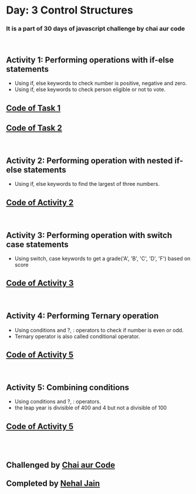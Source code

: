 # Day: 3 Control Structures

### It is a part of 30 days of javascript challenge by chai aur code

<br>

## Activity 1: Performing operations with if-else statements
- Using if, else keywords to check number is positive, negative and zero.
- Using if, else keywords to check person eligible or not to vote. 

## [Code of Task 1](Task_1.js)
## [Code of Task 2](Task_2.js)

<br>

## Activity 2: Performing operation with nested if-else statements
- Using if, else keywords to find the largest of three numbers.

## [Code of Activity 2](Task_3.js)

<br>

## Activity 3: Performing operation with switch case statements 
- Using switch, case keywords to get a grade('A', 'B', 'C', 'D', 'F') based on score

## [Code of Activity 3](Task_5.js)

<br>

## Activity 4: Performing Ternary operation 
- Using conditions and ?, : operators to check if number is even or odd.
- Ternary operator is also called conditional operator.

## [Code of Activity 5](Task_6.js)

<br>

## Activity 5: Combining conditions  
- Using conditions and ?, : operators.
- the leap year is divisible of 400 and 4 but not a divisible of 100

## [Code of Activity 5](Task_7.js)

<br>
<br>

## Challenged by [Chai aur Code](https://github.com/hiteshchoudhary)<br> <br>Completed by [Nehal Jain](https://github.com/thebraudalf)